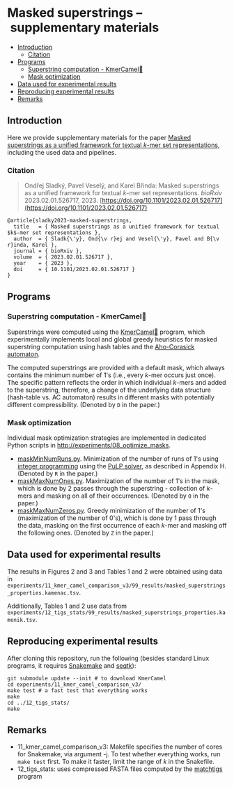 # Masked superstrings – supplementary materials

<!-- vim-markdown-toc GFM -->

* [Introduction](#introduction)
  * [Citation](#citation)
* [Programs](#programs)
  * [Superstring computation - KmerCamel🐫](#superstring-computation---kmercamel)
  * [Mask optimization](#mask-optimization)
* [Data used for experimental results](#data-used-for-experimental-results)
* [Reproducing experimental results](#reproducing-experimental-results)
* [Remarks](#remarks)

<!-- vim-markdown-toc -->

## Introduction

Here we provide supplementary materials for the paper [Masked superstrings as a unified framework for textual *k*-mer set representations](https://doi.org/10.1101/2023.02.01.526717), including the used data and pipelines.

### Citation

> Ondřej Sladký, Pavel Veselý, and Karel Břinda: Masked superstrings as a unified framework for textual *k*-mer set representations. *bioRxiv* 2023.02.01.526717, 2023.
[https://doi.org/10.1101/2023.02.01.526717](https://doi.org/10.1101/2023.02.01.526717)

```
@article{sladky2023-masked-superstrings,
  title   = { Masked superstrings as a unified framework for textual $k$-mer set representations },
  author  = { Sladk{\'y}, Ond{\v r}ej and Vesel{\'y}, Pavel and B{\v r}inda, Karel },
  journal = { bioRxiv },
  volume  = { 2023.02.01.526717 },
  year    = { 2023 },
  doi     = { 10.1101/2023.02.01.526717 }
}
```


## Programs

### Superstring computation - KmerCamel🐫

Superstrings were computed using the
[KmerCamel🐫](https://github.com/GordonHoklinder/kmercamel) program, which
experimentally implements local and global greedy heuristics for masked
superstring computation using hash tables and the [Aho-Corasick
automaton](https://en.wikipedia.org/wiki/Aho%E2%80%93Corasick_algorithm).

The computed superstrings are provided with a default mask, which always
contains the minimum number of 1's (i.e., every *k*-mer occurs just once). The
specific pattern reflects the order in which individual *k*-mers and added to
the superstring, therefore, a change of the underlying data structure
(hash-table vs. AC automaton) results in different masks with potentially
different compressibility. (Denoted by `D` in the paper.)


### Mask optimization

Individual mask optimization strategies are implemented in dedicated Python
scripts in
[http://experiments/08_optimize_masks](http://experiments/08_optimize_masks/).

* [maskMinNumRuns.py](experiments/08_optimize_masks/maskMinNumRuns.py).
  Minimization of the number of runs of 1's using [integer
  programming](https://en.wikipedia.org/wiki/Integer_programming) using the
  [PuLP solver](https://github.com/coin-or/pulp/), as described in Appendix H.
  (Denoted by `R` in the paper.)
* [maskMaxNumOnes.py](experiments/08_optimize_masks/maskMaxNumOnes.py).
  Maximization of the number of 1's in the mask, which is done by 2 passes
  through the superstring - collection of *k*-mers and masking on all of their
  occurrences. (Denoted by `O` in the paper.)
* [maskMaxNumZeros.py](experiments/08_optimize_masks/maskMaxNumZeros.py).
  Greedy minimization of the number of 1's (maximization of the number of 0's),
  which is done by 1 pass through the data, masking on the first occurrence of
  each *k*-mer and masking off the following ones. (Denoted by `Z` in the paper.)


## Data used for experimental results
The results in Figures 2 and 3 and Tables 1 and 2 were obtained using data in `experiments/11_kmer_camel_comparison_v3/99_results/masked_superstrings_properties.kamenac.tsv`.

Additionally, Tables 1 and 2 use data from `experiments/12_tigs_stats/99_results/masked_superstrings_properties.kamenik.tsv`.

## Reproducing experimental results
After cloning this repository, run the following (besides standard Linux programs, it requires [Snakemake](https://snakemake.readthedocs.io/en/stable/) and [seqtk](https://github.com/lh3/seqtk)):
```
git submodule update --init # to download KmerCamel
cd experiments/11_kmer_camel_comparison_v3/
make test # a fast test that everything works
make
cd ../12_tigs_stats/
make
```

## Remarks

- 11_kmer_camel_comparison_v3: Makefile specifies the number of cores for Snakemake, via argument -j. To test whether everything works, run `make test` first. To make it faster, limit the range of *k* in the Snakefile.
- 12_tigs_stats: uses compressed FASTA files computed by the [matchtigs](https://github.com/algbio/matchtigs) program
